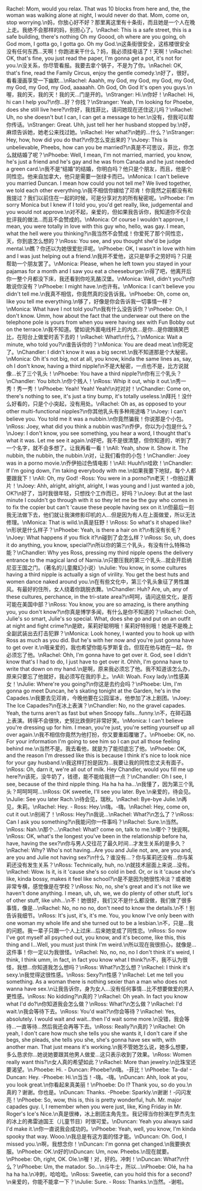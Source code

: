 Rachel: Mom, would you relax. That was 10 blocks from here and, the, the woman was walking alone at night, I would never do that. Mom, come on, stop worrying.\n妈，你放心好不好？那里离这里有十条街，而且她是一个人在晚上走。我绝不会那样的妈，别担心了。\nRachel: This is a safe street, this is a safe building, there's nothing Oh my Goood, oh where are you going, oh God mom, I gotta go, I gotta go. Oh my God.\n这条街很安全，这栋楼很安全 没有任何东西…天啊！你跑进来干什么？妈，我必须挂电话了！天啊！\nRachel: OK, that's fine, you just read the paper, I'm gonna get a pot, it's not for you.\n没关系，你尽管看报。我要去拿个锅子，不是为了你。\nRachel: OK, that's fine, read the Family Circus, enjoy the gentle comedy.\n好了，很好。看看漫画享受一下幽默…\nRachel: Aaahh, my God, my God, my God, my God, my God, my God, my God, aaaaahh. Oh God, Oh God It's open you guys.\n喔，我的天，我的天！我的天…门是开的。\nStranger: Hi.\n你好！\nRachel: Hi, hi can I help you?\n你...好？你找？\nStranger: Yeah, I'm looking for Phoebe, does she still live here?\n你好，我找菲比，请问她现在还住这儿吗？\nRachel: Uh, no she doesn't but I can, I can get a message to her.\n没有，但我可以帮你传话。\nStranger: Great. Uhh, just tell her her husband stopped by.\n好，麻烦告诉她，她老公来找过她。\nRachel: Her what?\n她的...什么？\nStranger: Hey, how, how did you do that?\n你怎么变出来的？\nJoey: This is unbelievable, Pheebs, how can you be married?\n真是不可思议，菲比，你怎么就结婚了呢？\nPhoebe: Well, I mean, I'm not married, married, you know, he's just a friend and he's gay and he was from Canada and he just needed a green card.\n我不是“结婚”的结婚，你明白吗？他只是个朋友，而且，他是个同性恋。他来自加拿大，他只是需要一张绿卡而已。\nMonica: I can't believe you married Duncan. I mean how could you not tell me? We lived together, we told each other everything.\n我不相信你嫁给了邓肯！你竟然之前都没有和我提过？我们以前住在一起的时候，可是分享对方的所有秘密呢。\nPhoebe: I'm sorry Monica but I knew if I told you, you'd get really, like, judgemental and you would not approve.\n对不起，亲爱的，但如果我告诉你，我知道你不仅会批评我的做法...而且不会赞成的。\nMonica: Of course I wouldn't approve, I mean, you were totally in love with this guy who, hello, was gay. I mean, what the hell were you thinking?\n我当然不会赞成！你爱死了那个同性恋，天，你到底怎么想的？\nRoss: You see, and you thought she'd be judge mental.\n瞧？你还以为她很爱批评呢。\nPhoebe: OK, I wasn't in love with him and I was just helping out a friend.\n我并不爱他，这只是举手之劳好吗？只是帮助一个朋友罢了。\nMonica: Please, when he left town you stayed in your pajamas for a month and I saw you eat a cheeseburger.\n得了吧，他离开后你一整个月都没下床，我还看到你吃乳酪汉堡。\nMonica: Well, didn't you?\n你敢说你没有？\nPhoebe: I might have.\n也许有。\nMonica: I can't believe you didn't tell me.\n我真不相信，你竟然真的没告诉我。\nPhoebe: Oh, come on, like you tell me everything.\n够了，好像是你会告诉我一切事情一样？\nMonica: What have I not told you?\n我有什么没告诉你？\nPhoebe: Oh, I don't know. Umm, how about the fact that the underwear out there on the telephone pole is yours from when you were having sex with Fun Bobby out on the terrace.\n我不知道。譬如说外面电线杆上的内衣…是你...是你跟搞笑巴比，在阳台上做爱时丢下去的！\nRachel: What!\n什么？\nMonica: Wait a minute, who told you?\n谁告诉你的？\nMonica: You are dead meat.\n你死定了。\nChandler: I didn't know it was a big secret.\n我不知道那是个大秘密。\nMonica: Oh it's not big, not at all, you know, kinda the same lines as, say, oh I don't know, having a third nipple!\n不是大秘密，一点也不是，比方说就像…长了三个乳头！\nPhoebe: You have a third nipple?\n你有三个乳头？\nChandler: You bitch.\n你个贱人！\nRoss: Whip it out, whip it out.\n秀一秀！秀一秀！\nPhoebe: Yeah! Yeah! Yeah!\n对对对！\nChandler: Come on, there's nothing to see, it's just a tiny bump, it's totally useless.\n拜托！没什么好看的，只是个小突起，没有用处。\nRachel: Oh as, as opposed to your other multi-functional nipples?\n你其他乳头有多种用途咯？\nJoey: I can't believe you. You told me it was a nubbin.\n你竟然骗我！你说那是个小包。\nRoss: Joey, what did you think a nubbin was?\n乔伊，你以为小包是什么？\nJoey: I don't know, you see something, you hear a word, I thought that's what it was. Let me see it again.\n好吧，我不是很清楚，但你知道的，听到了一个名字，就不会多想了。让我再看一看！\nAll: Yeah, show it. Show it. The nubbin, the nubbin, the nubbin.\n对，让我们看你的小包！\nChandler: Joey was in a porno movie.\n乔伊拍过色情电影！\nAll: Huuh!\n哇欧！\nChandler: If I'm going down, I'm taking everybody with me.\n如果我要下地狱，每个人都要跟我下！\nAll: Oh, my God! -Ross: You were in a porno?\n老天！-你拍过黄片！\nJoey: Ahh, alright, alright, alright, I was young and I just wanted a job, OK?\n好了，当时我很年轻，只想找个工作而已，好吗？\nJoey: But at the last minute I couldn't go through with it so they let me be the guy who comes in to fix the copier but can't 'cause these people having sex on it.\n但最后一刻我无法做下去，他们就让我演修影印机的人…但是因为有人在上面做爱，所以无法修理。\nMonica: That is wild.\n真是狂野！\nRoss: So what's it shaped like?\n形状是什么样子？\nPhoebe: Yeah, is there a hair on it?\n有没有长毛？\nJoey: What happens if you flick it?\n碰到了会怎么样？\nRoss: So, uh, does it do anything, you know, special?\n所以你的第三个乳头，有没有什么特殊功能？\nChandler: Why yes Ross, pressing my third nipple opens the delivery entrance to the magical land of Narnia.\n只要压我的第三个乳头…就会开启纳尼亚王国之门。（著名的儿童魔幻小说）\nJulie: You know, in some cultures having a third nipple is actually a sign of virility. You get the best huts and women dance naked around you.\n在有些文化中，第三个乳头象征了男性雄风。有最好的住所，女人绕着你跳脱衣舞。\nChandler: Huh? Are, uh, any of these cultures, perchance, in the tri-state area?\n呵呵，请问这些文化，是否可能在美国中部？\nRoss: You know, you are so amazing, is there anything you, you don't know?\n你真是博学多闻，有什么是你不知道的？\nRachel: Ooh, Julie's so smart, Julie's so special. What, does she go and put on an outfit at night and fight crime?\n是欧，茱莉好聪明哦！茱莉好特别哦！她是不是晚上全副武装出去打击犯罪？\nMonica: Look honey, I wanted you to hook up with Ross as much as you did. But he's with her now and you're just gonna have to get over it.\n哦亲爱的，我也希望你能与罗斯复合。但现在他与她在一起，你必须忘了他。\nRachel: Ohh, I'm gonna have to get over it. God, see I didn't know that's I had to do, I just have to get over it. Ohhh, I'm gonna have to write that down on my hand.\n是啊，原来我必须忘了他。我不知道该怎么办，原来只要忘了他就好，我必须写在我的手上。\nAll: Woah. Foxy lady.\n性感美女！\nJulie: Where're you going?\n你这是去约会吗？\nPhoebe: Um, I'm gonna go meet Duncan, he's skating tonight at the Garden, he's in the Capades.\n我要去见邓肯，今晚他要在公园溜冰，他参加了冰上剧团。\nJoey: The Ice Capades?\n在冰上表演？\nChandler: No, no the gravel capades. Yeah, the turns aren't as fast but when Snoopy falls...funny.\n不，在碎石路上表演。转得不会很快，史努比跌倒时非常好笑。\nMonica: I can't believe you're dressing up for him. I mean, you're just, you're setting yourself up all over again.\n我不相信你竟然为他打扮，你又要重蹈覆辙了。\nPhoebe: OK, no. For your information I'm going to see him so I can put all those feeling behind me.\n当然不是。我去看他，就是为了能彻底忘了他。\nPhoebe: OK, and the reason I'm dressed like this is because I think it's nice to look nice for your gay husband.\n我这样打扮是因为…我要让我的同性恋丈夫有面子。\nRoss: Oh, darn it, we're all out of milk. Hey Chandler, would you fill me up here?\n该死，没牛奶了，钱德，能不能给我挤一点？\nChandler: Oh I see, I see, because of the third nipple thing. Ha ha ha ha...\n我懂了，因为第三个乳头？呵呵呵呵...\nRoss: OK sweetie, I'll see you later. Bye.\n亲爱的，待会见。\nJulie: See you later Rach.\n待会见，瑞秋。\nRachel: Bye-bye Julie.\n再见，朱莉。\nRachel: Hey. - Ross: Hey.\n嗨。-嗨。\nRachel: Hey, come on, cut it out.\n别闹了！\nRoss: Hey?\n我说...\nRachel: What?\n怎么了？\nRoss: Can I ask you something?\n我能问你一件事吗？\nRachel: Sure.\n当然。\nRoss: Nah.\n那个...\nRachel: What? come on, talk to me.\n哪个？快说啊。\nRoss: OK, what's the longest you've been in the relationship before ha, have, having the sex?\n你与男人交往花了最久时间…才发生关系的是多久？\nRachel: Why? Who's not having...Are you and Julie not, are, are you and, are you and Julie not having sex?\n什么？谁没有…？你与茱莉还没有…你与茱莉还没有发生关系？\nRoss: Technically, huh, no.\n就技术层面上来说...没有。\nRachel: Wow. Is it, is it 'cause she's so cold in bed. Or, or is it 'cause she's like, kinda bossy, makes it feel like school?\n是不是因为她很性冷淡？或者她非常专横，感觉像是在学校？\nRoss: No, no, she's great and it's not like we haven't done anything. I mean, uh, uh, we, we do plenty of other stuff, lot's of other stuff, like uhh...\n不！她很好，我们又不是什么都没做，我们做了很多事情，像是…\nRachel: No, no no no, don't need to know the details.\n不！别告诉我细节。\nRoss: It's just, it's, it's me. You, you know I've only been with one woman my whole life and she turned out to be a lesbian.\n不，只是…我的问题。我一辈子只跟一个人上过床…后来她变成了同性恋。\nRoss: So now I've got myself all psyched out, you know, and it's become, like this, this thing and I...Well, you must just think I'm weird.\n所以现在我很担心，就像是…这件事！你一定以为我很怪。\nRachel: No, no, no, no I don't think it's weird, I think, I think umm, in fact, in fact you know what I think?\n不，我不认为很怪，我想…你知道我怎么想吗？\nRoss: What?\n怎么想？\nRachel: I think it's sexy.\n我觉得这很性感。\nRoss: Sexy?\n性感？\nRachel: Let me tell you something. As a woman there is nothing sexier than a man who does not wanna have sex.\n让我告诉你，身为女人…没有任何事情…比不想要做爱的男人更性感。\nRoss: No kidding?\n真的？\nRachel: Oh yeah. In fact you know what I'd do?\n你知道我会怎么做？\nRoss: What?\n怎么做？\nRachel: I'd wait.\n我会等待下去。\nRoss: You'd wait?\n你会等待？\nRachel: Yes, absolutely. I would wait and wait...then I'd wait some more.\n没错，我会等待…一直等待…然后我还会再等下去。\nRoss: Really?\n真的？\nRachel: Oh yeah, I don't care how much she tells you she wants it, I don't care if she begs, she pleads, she tells you she, she's gonna have sex with, with another man. That just means it's working.\n我不管她怎么说，她多么想要，多么恳求你…她说她要跟其他男人做爱…这只表示收到了效果。\nRoss: Women really want this?\n女人真的希望如此？\nRachel: More than jewelry.\n比珠宝还要渴望。\n.Phoebe: Hi. - Duncan: Phoebe!\n嗨。-菲比！\nPhoebe: Ta-da! - Duncan: Hey. -Phoebe: Hi.\n当当！-嗨。-嗨。\nDuncan: Ahh, look at you, you look great.\n你看起来真美丽！\nPhoebe: Do I? Thank you, so do you.\n真的？谢谢。你也是。\nDuncan: Thanks. -Phoebe: Sparkly.\n谢谢！-闪闪发亮！\nPhoebe: So, wow, this is, this is pretty wonderful, huh. Mr. major capades guy. I, I remember when you were just, like, King Friday in Mr. Roger's Ice's Nice.\n真是很棒，冰上剧团主角先生。我记得当你扮演在罗杰先生的冰上的弗雷迪国王（儿童节目）时很可爱。\nDuncan: Yeah you always said I'd make it.\n你一直说我会成功的。\nPhoebe: Yeah, well, you know, I'm kinda spooky that way. Wooo.\n我总是有这方面的怪才能。\nDuncan: Oh. God, I missed you.\n啊，我想念你！\nDuncan: I'm gonna get changed.\n我要换衣服。\nPhoebe: OK.\n好的\nDuncan: Um, now. Pheebs.\n现在就要。\nPhoebe: Oh, right, OK. Ole.\n喔！对，好的。冲刺！\nDuncan: What?\n什么？\nPhoebe: Um, the matador. So...\n斗牛士，所以…\nPhoebe: Olé, ha ha ha ha ha.\n冲刺，哈哈哈。\nRoss: Sweetie, can you hold this for a second?\n亲爱的，你能不能拿一下？\nJulie: Sure. - Ross: Thanks.\n当然。-谢啦。
        